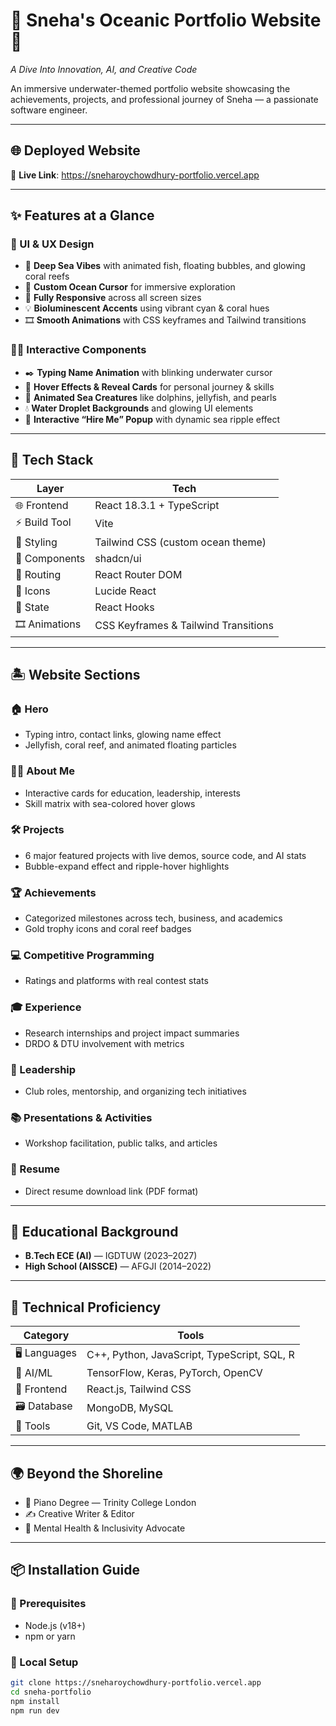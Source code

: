# 🐚 Sneha's Oceanic Portfolio Website 🌊  
*A Dive Into Innovation, AI, and Creative Code*

An immersive underwater-themed portfolio website showcasing the achievements, projects, and professional journey of Sneha — a passionate software engineer.

---

## 🌐 Deployed Website

🔗 **Live Link**: https://sneharoychowdhury-portfolio.vercel.app

---

## ✨ Features at a Glance

### 🎨 UI & UX Design
- 🌊 **Deep Sea Vibes** with animated fish, floating bubbles, and glowing coral reefs
- 🐠 **Custom Ocean Cursor** for immersive exploration
- 📱 **Fully Responsive** across all screen sizes
- 💡 **Bioluminescent Accents** using vibrant cyan & coral hues
- 🎞️ **Smooth Animations** with CSS keyframes and Tailwind transitions

### 🧜‍♀️ Interactive Components
- ✒️ **Typing Name Animation** with blinking underwater cursor
- 🐚 **Hover Effects & Reveal Cards** for personal journey & skills
- 🐬 **Animated Sea Creatures** like dolphins, jellyfish, and pearls
- 💧 **Water Droplet Backgrounds** and glowing UI elements
- 🐳 **Interactive “Hire Me” Popup** with dynamic sea ripple effect

---

## 🚀 Tech Stack

| Layer         | Tech |
|---------------|------|
| 🌐 Frontend   | React 18.3.1 + TypeScript |
| ⚡ Build Tool | Vite |
| 🎨 Styling    | Tailwind CSS (custom ocean theme) |
| 🧩 Components | shadcn/ui |
| 🧭 Routing    | React Router DOM |
| 🧠 Icons      | Lucide React |
| 🔄 State      | React Hooks |
| 🎞️ Animations| CSS Keyframes & Tailwind Transitions |

---

## 🏝️ Website Sections

### 🏠 Hero
- Typing intro, contact links, glowing name effect
- Jellyfish, coral reef, and animated floating particles

### 👩‍💻 About Me
- Interactive cards for education, leadership, interests
- Skill matrix with sea-colored hover glows

### 🛠️ Projects
- 6 major featured projects with live demos, source code, and AI stats
- Bubble-expand effect and ripple-hover highlights

### 🏆 Achievements
- Categorized milestones across tech, business, and academics
- Gold trophy icons and coral reef badges

### 💻 Competitive Programming
- Ratings and platforms with real contest stats

### 🎓 Experience
- Research internships and project impact summaries
- DRDO & DTU involvement with metrics

### 🧠 Leadership
- Club roles, mentorship, and organizing tech initiatives

### 📚 Presentations & Activities
- Workshop facilitation, public talks, and articles

### 📄 Resume
- Direct resume download link (PDF format)

---

## 🐬 Educational Background

- **B.Tech ECE (AI)** — IGDTUW (2023–2027)  
- **High School (AISSCE)** — AFGJI (2014–2022)

---

## 🧰 Technical Proficiency

| Category | Tools |
|----------|-------|
| 🖥️ Languages | C++, Python, JavaScript, TypeScript, SQL, R |
| 🧠 AI/ML     | TensorFlow, Keras, PyTorch, OpenCV |
| 🎯 Frontend | React.js, Tailwind CSS |
| 🗃️ Database | MongoDB, MySQL |
| 🔧 Tools    | Git, VS Code, MATLAB |

---

## 🌍 Beyond the Shoreline

- 🎹 Piano Degree — Trinity College London
- ✍️ Creative Writer & Editor
- 🧘 Mental Health & Inclusivity Advocate

---

## 📦 Installation Guide

### 🌊 Prerequisites
- Node.js (v18+)
- npm or yarn

### 🐚 Local Setup

```bash
git clone https://sneharoychowdhury-portfolio.vercel.app
cd sneha-portfolio
npm install
npm run dev
